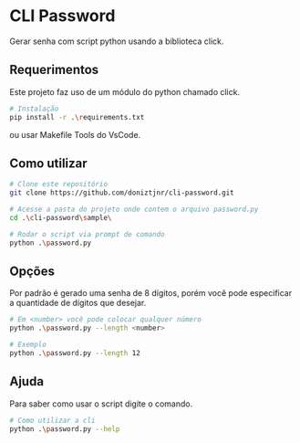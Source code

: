 # CLI Password
Gerar senha com script python usando a biblioteca click.

## Requerimentos
Este projeto faz uso de um módulo do python chamado click.
```bash
# Instalação
pip install -r .\requirements.txt
```
ou usar Makefile Tools do VsCode.

## Como utilizar

```bash
# Clone este repositório
git clone https://github.com/doniztjnr/cli-password.git

# Acesse a pasta do projeto onde contem o arquivo password.py
cd .\cli-password\sample\

# Rodar o script via prompt de comando
python .\password.py
```

## Opções
Por padrão é gerado uma senha de 8 dígitos, porém você pode especificar a quantidade de dígitos que desejar.
```bash
# Em <number> você pode colocar qualquer número
python .\password.py --length <number>

# Exemplo 
python .\password.py --length 12
```

## Ajuda
Para saber como usar o script digite o comando.
```bash
# Como utilizar a cli
python .\password.py --help
```